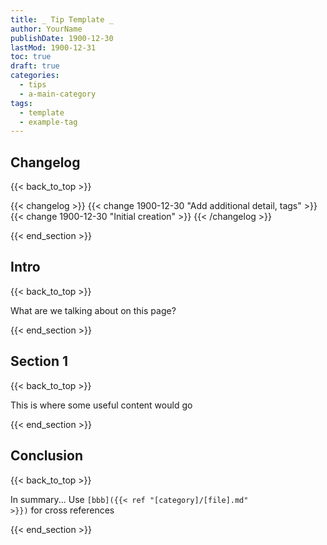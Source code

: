 ```yaml
---
title: _ Tip Template _
author: YourName
publishDate: 1900-12-30
lastMod: 1900-12-31
toc: true
draft: true
categories:
  - tips
  - a-main-category
tags:
  - template
  - example-tag
---
```


## Changelog
{{< back_to_top >}}

{{< changelog >}}
{{< change 1900-12-30 "Add additional detail, tags" >}}
{{< change 1900-12-30 "Initial creation" >}}
{{< /changelog >}}

{{< end_section >}}

## Intro
{{< back_to_top >}}

What are we talking about on this page?

{{< end_section >}}

## Section 1
{{< back_to_top >}}

This is where some useful content would go

{{< end_section >}}

## Conclusion
{{< back_to_top >}}

In summary... Use <code>[bbb]({{&lt; ref "[category]/[file].md" &gt;}})</code> for cross references

{{< end_section >}}
